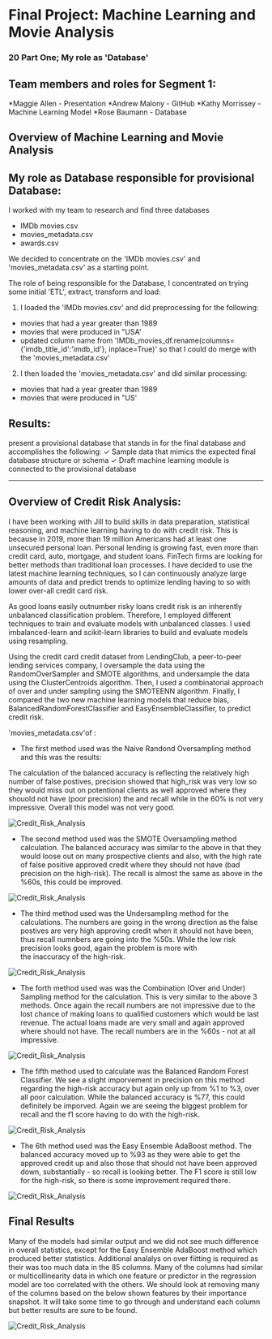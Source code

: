 # Final Project: Machine Learning and Movie Analysis 
### 20 Part One; My role as 'Database'

## Team members and roles for Segment 1:
*Maggie Allen - Presentation
*Andrew Malony - GitHub
*Kathy Morrissey - Machine Learning Model
*Rose Baumann - Database

## Overview of Machine Learning and Movie Analysis 

## My role as Database responsible for provisional Database:

I worked with my team to research and find three databases
- IMDb movies.csv
- movies_metadata.csv
- awards.csv

We decided to concentrate on the 'IMDb movies.csv' and 'movies_metadata.csv' as a starting point.

The role of being responsible for the Database, I concentrated on trying some initial 'ETL', extract, transform and load:  

1) I loaded the 'IMDb movies.csv' and did preprocessing for the following:
- movies that had a year greater than 1989
- movies that were produced in "USA'
- updated column name from 'IMDb_movies_df.rename(columns={'imdb_title_id':'imdb_id'}, inplace=True)' so that I could do merge
with the 'movies_metadata.csv'

2) I then loaded the 'movies_metadata.csv' and did similar processing:
- movies that had a year greater than 1989
- movies that were produced in "US'

## Results:






 present a provisional
database that stands in for the final
database and accomplishes the
following:
✓ Sample data that mimics the
expected final database structure or
schema ✓ Draft machine learning module is
connected to the provisional database


***************************************************************************************************
## Overview of Credit Risk Analysis:

I have been working with Jill to build skills in data preparation, statistical reasoning, and machine learning having to do with credit risk. This is because in 2019, 
more than 19 million Americans had at least one unsecured personal loan.  Personal lending is growing fast, even more than credit card, 
auto, mortgage, and student loans. FinTech firms are looking for better methods than traditional loan processes. I have decided 
to use the latest machine learning techniques, so I can continuously analyze large amounts of data and predict trends to optimize lending having to
so with lower over-all credit card risk.

As good loans easily outnumber risky loans credit risk is an inherently unbalanced classification problem. Therefore, I employed different techniques 
to train and evaluate models with unbalanced classes. I used imbalanced-learn and scikit-learn libraries to build and evaluate models using resampling.

Using the credit card credit dataset from LendingClub, a peer-to-peer lending services company, I oversample the data using the RandomOverSampler 
and SMOTE algorithms, and undersample the data using the ClusterCentroids algorithm. Then, I used a combinatorial approach of over and under sampling 
using the SMOTEENN algorithm. Finally, I compared the two new machine learning models that reduce bias, BalancedRandomForestClassifier and EasyEnsembleClassifier, 
to predict credit risk. 

'movies_metadata.csv'of : 

* The first method used was the Naive Randond Oversampling method and this was the results:

The calculation of the balanced accuracy is reflecting the relatively high number of false postives, 
precision showed that high_risk was very low so they would miss out on potentional clients as well approved where they shouold not have (poor precision)
the and recall while in the 60% is not very impressive.  Overall this model was not very good.

![Credit_Risk_Analysis](./cm_1_Naive.png)

* The second method used was the SMOTE Oversampling method calculation. The balanced accuracy was similar to the above in that they would loose out 
on many prospective clients and also, with the high rate of false positive approved credit where they should not have (bad precision on the high-risk).
The recall is almost the same as above in the %60s, this could be improved. 

![Credit_Risk_Analysis](./cm2_SMOTE.png)

* The third method used was the Undersampling method for the calculations. The numbers are going in the wrong direction as the false postives are very high
approving credit when it should not have been, thus recall numnbers are going into the %50s.  While the low risk precision looks good, again the problem is more with \
the inaccuracy of the high-risk.

![Credit_Risk_Analysis](./cm3_under.png)

* The forth method used was was the Combination (Over and Under) Sampling method for the calculation. 
This is very similar to the above 3 methods. Once again the recall numbers are not impressive due to the lost chance of making loans to qualified customers
which would be last revenue.  The actual loans made are very small and again approved where should not have.  The recall numbers are in the %60s - not at
all impressive.
 
![Credit_Risk_Analysis](./cm4_combo.png)

* The fifth method used to calculate was the Balanced Random Forest Classifier. We see a slight imporvement in precision on this method regarding the high-risk accuracy but
again only up from %1 to %3, over all poor calculation.  While the balanced accuracy is %77, this could definitely be imporved. Again we are seeing the biggest problem for
recall and the f1 score having to do with the high-risk.

![Credit_Risk_Analysis](./cm5_brf.png)

* The 6th method used was the Easy Ensemble AdaBoost method. The balanced accuracy moved up to %93 as they were able to get the approved credit up and also
those that should not have been approved down, substantially - so recall is looking better. The F1 score is still low for the high-risk, so there is some improvement
required there.

![Credit_Risk_Analysis](./cm6_eec.png)


## Final Results
Many of the models had similar output and we did not see much difference in overall statistics, except for the Easy Ensemble AdaBoost method which produced better statistics.
Additional analalys on over fiitting is required as their was too much data in the 85 columns.  Many of the columns had similar or multicollinearity data
 in which one feature or predictor in the regression model are too correlated with the others. We should look at removing many of the columns based on the below shown
features by their importance snapshot. It will take some time to go through and understand each column but better results are sure to be found.

![Credit_Risk_Analysis](./sortedlist.png)
